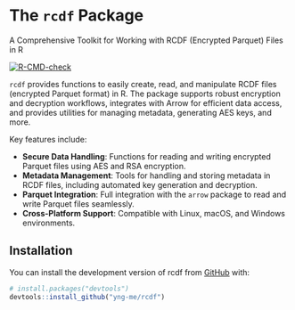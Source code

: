 
<!-- README.md is generated from README.Rmd. Please edit that file -->

# The `rcdf` Package

A Comprehensive Toolkit for Working with RCDF (Encrypted Parquet) Files
in R

<!-- badges: start -->

[![R-CMD-check](https://github.com/yng-me/rcdf/actions/workflows/R-CMD-check.yaml/badge.svg)](https://github.com/yng-me/rcdf/actions/workflows/R-CMD-check.yaml)
<!-- badges: end -->

`rcdf` provides functions to easily create, read, and manipulate RCDF
files (encrypted Parquet format) in R. The package supports robust
encryption and decryption workflows, integrates with Arrow for efficient
data access, and provides utilities for managing metadata, generating
AES keys, and more.

Key features include:

- **Secure Data Handling**: Functions for reading and writing encrypted
  Parquet files using AES and RSA encryption.
- **Metadata Management**: Tools for handling and storing metadata in
  RCDF files, including automated key generation and decryption.
- **Parquet Integration**: Full integration with the `arrow` package to
  read and write Parquet files seamlessly.
- **Cross-Platform Support**: Compatible with Linux, macOS, and Windows
  environments.

## Installation

You can install the development version of rcdf from
[GitHub](https://github.com/) with:

``` r
# install.packages("devtools")
devtools::install_github("yng-me/rcdf")
```

